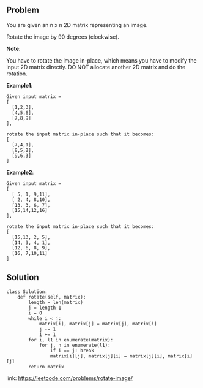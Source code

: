 ## Problem

You are given an n x n 2D matrix representing an image.

Rotate the image by 90 degrees (clockwise).

**Note**:

You have to rotate the image in-place, which means you have to modify the input 2D matrix directly. DO NOT allocate another 2D matrix and do the rotation.

**Example1**:
```
Given input matrix =
[
  [1,2,3],
  [4,5,6],
  [7,8,9]
],

rotate the input matrix in-place such that it becomes:
[
  [7,4,1],
  [8,5,2],
  [9,6,3]
]
```
**Example2**:
```
Given input matrix =
[
  [ 5, 1, 9,11],
  [ 2, 4, 8,10],
  [13, 3, 6, 7],
  [15,14,12,16]
],

rotate the input matrix in-place such that it becomes:
[
  [15,13, 2, 5],
  [14, 3, 4, 1],
  [12, 6, 8, 9],
  [16, 7,10,11]
]
```

## Solution

```
class Solution:
    def rotate(self, matrix):
        length = len(matrix)
        j = length-1
        i = 0
        while i < j:
            matrix[i], matrix[j] = matrix[j], matrix[i]
            j -= 1
            i += 1
        for i, l1 in enumerate(matrix):
            for j, n in enumerate(l1):
                if i == j: break
                matrix[i][j], matrix[j][i] = matrix[j][i], matrix[i][j]
        return matrix
```

link: https://leetcode.com/problems/rotate-image/

